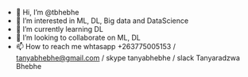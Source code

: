 - 👋 Hi, I’m @tbhebhe
- 👀 I’m interested in ML, DL, Big data and DataScience
- 🌱 I’m currently learning DL
- 💞️ I’m looking to collaborate on ML, DL
- 📫 How to reach me whtasapp +263775005153 / tanyabhebhe@gmail.com / skype tanyabhebhe / slack Tanyaradzwa Bhebhe

<!---
tbhebhe/tbhebhe is a ✨ special ✨ repository because its `README.md` (this file) appears on your GitHub profile.
You can click the Preview link to take a look at your changes.
--->
